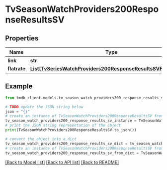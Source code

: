 # TvSeasonWatchProviders200ResponseResultsSV


## Properties

Name | Type | Description | Notes
------------ | ------------- | ------------- | -------------
**link** | **str** |  | [optional] 
**flatrate** | [**List[TvSeriesWatchProviders200ResponseResultsSVFlatrateInner]**](TvSeriesWatchProviders200ResponseResultsSVFlatrateInner.md) |  | [optional] 

## Example

```python
from tmdb_client.models.tv_season_watch_providers200_response_results_sv import TvSeasonWatchProviders200ResponseResultsSV

# TODO update the JSON string below
json = "{}"
# create an instance of TvSeasonWatchProviders200ResponseResultsSV from a JSON string
tv_season_watch_providers200_response_results_sv_instance = TvSeasonWatchProviders200ResponseResultsSV.from_json(json)
# print the JSON string representation of the object
print(TvSeasonWatchProviders200ResponseResultsSV.to_json())

# convert the object into a dict
tv_season_watch_providers200_response_results_sv_dict = tv_season_watch_providers200_response_results_sv_instance.to_dict()
# create an instance of TvSeasonWatchProviders200ResponseResultsSV from a dict
tv_season_watch_providers200_response_results_sv_from_dict = TvSeasonWatchProviders200ResponseResultsSV.from_dict(tv_season_watch_providers200_response_results_sv_dict)
```
[[Back to Model list]](../README.md#documentation-for-models) [[Back to API list]](../README.md#documentation-for-api-endpoints) [[Back to README]](../README.md)


